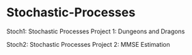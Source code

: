 # Stochastic-Processes

Stoch1: Stochastic Processes Project 1: Dungeons and Dragons

Stoch2: Stochastic Processes Project 2: MMSE Estimation
